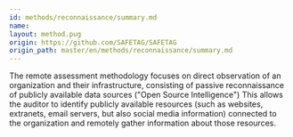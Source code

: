 ```yaml
---
id: methods/reconnaissance/summary.md
name: 
layout: method.pug
origin: https://github.com/SAFETAG/SAFETAG
origin_path: master/en/methods/reconnaissance/summary.md
---
```

The remote assessment methodology focuses on direct observation of an organization and their infrastructure, consisting of passive reconnaissance of publicly available data sources ("Open Source Intelligence") This allows the auditor to identify publicly available resources (such as websites, extranets, email servers, but also social media information) connected to the organization and remotely gather information about those resources.

